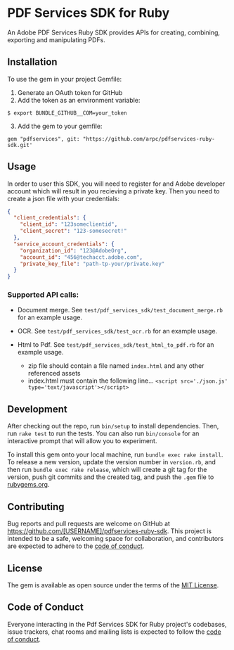# PDF Services SDK for Ruby

An Adobe PDF Services Ruby SDK provides APIs for creating, combining, exporting and manipulating PDFs.

## Installation

To use the gem in your project Gemfile:
1. Generate an OAuth token for GitHub
2. Add the token as an environment variable:
```terminal
$ export BUNDLE_GITHUB__COM=your_token
```

3. Add the gem to your gemfile:
```terminal
gem "pdfservices", git: "https://github.com/arpc/pdfservices-ruby-sdk.git'
```

## Usage

In order to user this SDK, you will need to register for and Adobe developer account which will result in you recieving a private key.
Then you need to create a json file with your credentials:
```json
{
  "client_credentials": {
    "client_id": "123someclientid",
    "client_secret": "123-somesecret!"
  },
  "service_account_credentials": {
    "organization_id": "123@AdobeOrg",
    "account_id": "456@techacct.adobe.com",
    "private_key_file": "path-tp-your/private.key"
  }
}

```
### Supported API calls:

- Document merge. See `test/pdf_services_sdk/test_document_merge.rb` for an example usage.
- OCR. See `test/pdf_services_sdk/test_ocr.rb` for an example usage.

- Html to Pdf. See `test/pdf_services_sdk/test_html_to_pdf.rb` for an example usage.
  - zip file should contain a file named `index.html` and any other referenced assets
  - index.html must contain the following line...
```<script src='./json.js' type='text/javascript'></script>```

## Development

After checking out the repo, run `bin/setup` to install dependencies. Then, run `rake test` to run the tests. You can also run `bin/console` for an interactive prompt that will allow you to experiment.

To install this gem onto your local machine, run `bundle exec rake install`. To release a new version, update the version number in `version.rb`, and then run `bundle exec rake release`, which will create a git tag for the version, push git commits and the created tag, and push the `.gem` file to [rubygems.org](https://rubygems.org).

## Contributing

Bug reports and pull requests are welcome on GitHub at https://github.com/[USERNAME]/pdfservices-ruby-sdk. This project is intended to be a safe, welcoming space for collaboration, and contributors are expected to adhere to the [code of conduct](https://github.com/[USERNAME]/pdfservices-ruby-sdk/blob/main/CODE_OF_CONDUCT.md).

## License

The gem is available as open source under the terms of the [MIT License](https://opensource.org/licenses/MIT).

## Code of Conduct

Everyone interacting in the Pdf Services SDK for Ruby project's codebases, issue trackers, chat rooms and mailing lists is expected to follow the [code of conduct](https://github.com/[USERNAME]/pdfservices-ruby-sdk/blob/main/CODE_OF_CONDUCT.md).
